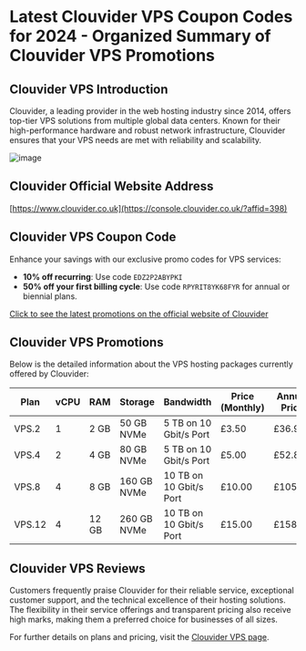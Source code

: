 # Latest Clouvider VPS Coupon Codes for 2024 - Organized Summary of Clouvider VPS Promotions

## Clouvider VPS Introduction
Clouvider, a leading provider in the web hosting industry since 2014, offers top-tier VPS solutions from multiple global data centers. Known for their high-performance hardware and robust network infrastructure, Clouvider ensures that your VPS needs are met with reliability and scalability.

![image](https://github.com/Ularsanca338/Clouvider/assets/167682469/f01f6aa9-dbd8-4060-9f10-2c5ff41ef133)

## Clouvider Official Website Address
[https://www.clouvider.co.uk](https://console.clouvider.co.uk/?affid=398)

## Clouvider VPS Coupon Code
Enhance your savings with our exclusive promo codes for VPS services:
- **10% off recurring**: Use code `EDZ2P2ABYPKI`
- **50% off your first billing cycle**: Use code `RPYRIT8YK68FYR` for annual or biennial plans.
  
[Click to see the latest promotions on the official website of Clouvider](https://console.clouvider.co.uk/?affid=398)

## Clouvider VPS Promotions
Below is the detailed information about the VPS hosting packages currently offered by Clouvider:

| Plan    | vCPU | RAM  | Storage      | Bandwidth               | Price (Monthly) | Annual Price   | Order Link                                          |
|---------|------|------|--------------|-------------------------|-----------------|----------------|-----------------------------------------------------|
| VPS.2   | 1    | 2 GB | 50 GB NVMe    | 5 TB on 10 Gbit/s Port  | £3.50           | £36.96         | [Order Now](https://console.clouvider.co.uk/?affid=398&id=981) |
| VPS.4   | 2    | 4 GB | 80 GB NVMe    | 5 TB on 10 Gbit/s Port  | £5.00           | £52.80         | [Order Now](https://console.clouvider.co.uk/?affid=398&id=988) |
| VPS.8   | 4    | 8 GB | 160 GB NVMe   | 10 TB on 10 Gbit/s Port | £10.00          | £105.60        | [Order Now](https://console.clouvider.co.uk/?affid=398&id=989) |
| VPS.12  | 4    | 12 GB| 260 GB NVMe   | 10 TB on 10 Gbit/s Port | £15.00          | £158.40        | [Order Now](https://console.clouvider.co.uk/?affid=398&id=990) |

## Clouvider VPS Reviews
Customers frequently praise Clouvider for their reliable service, exceptional customer support, and the technical excellence of their hosting solutions. The flexibility in their service offerings and transparent pricing also receive high marks, making them a preferred choice for businesses of all sizes.

For further details on plans and pricing, visit the [Clouvider VPS page](https://console.clouvider.co.uk/?affid=398).
